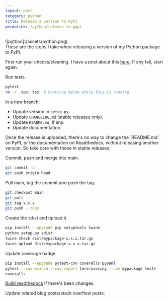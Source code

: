```yaml
---
layout: post
category: python
title: Release a version to PyPI
permalink: /python/release-to-pypi
---
```

<div class="wide-logos" markdown="1">
![python](/assets/python.png)
</div>

<div id="intro" markdown="1">
These are the steps I take when releasing a version of my Python package to
PyPI.
</div>

First run your checks/cleaning. I have a post about this
[here](/python/checks). If any fail, start again.

Run tests.
```sh
pytest
rm -r .tox; tox  # Continue below while this is running
```

In a new branch:
- Update version in `setup.py`.
- Update `CHANGELOG.md` (stable releases only).
- Update `README.md`, if any.
- Update documentation.

<div class="warning" markdown="1">
Once the release is uploaded, there's no way to change the `README.md` on PyPI,
or the documentation on Readthedocs, without releasing another version. So take
care with these in stable releases.
</div>

Commit, push and merge into main.
```sh
git commit -a
git push origin head
```

Pull main, tag the commit and push the tag.
```sh
git checkout main
git pull
git tag x.x.x
git push --tags
```

Create the sdist and upload it.
```sh
pip install --upgrade pip setuptools twine
python setup.py sdist
twine check dist/mypackage-x.x.x.tar.gz
twine upload dist/mypackage-x.x.x.tar.gz
```

Update coverage badge.
```sh
pip install --upgrade pytest-cov coveralls pyyaml
pytest --cov-branch --cov-report term-missing --cov mypackage tests
coveralls
```

[Build readthedocs](https://composed.blog/trigger-rtd-build) if there's been
changes.

Update related blog posts/stack overflow posts.
